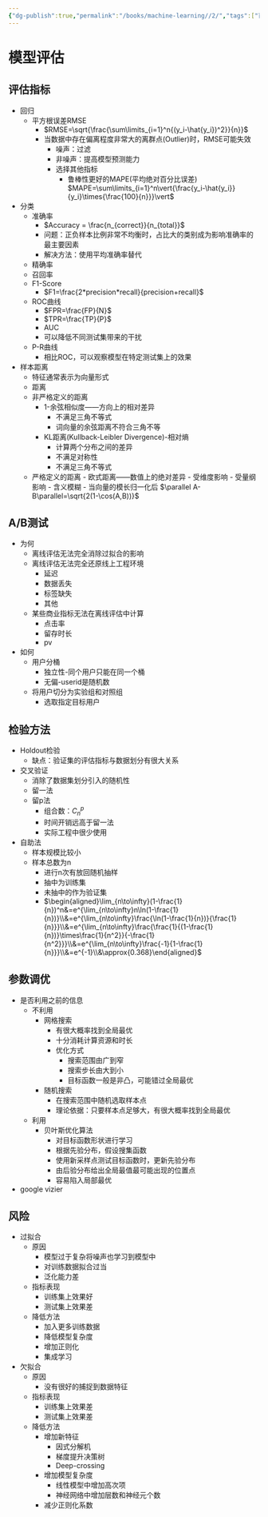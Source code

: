 ```yaml
---
{"dg-publish":true,"permalink":"/books/machine-learning//2/","tags":["百面机器学习"]}
---
```



# 模型评估

## 评估指标
- 回归
   - 平方根误差RMSE
      - $RMSE=\sqrt{\frac{\sum\limits_{i=1}^n{(y_i-\hat{y_i})^2}}{n}}$
      - 当数据中存在偏离程度非常大的离群点(Outlier)时，RMSE可能失效
         - 噪声：过滤
         - 非噪声：提高模型预测能力
         - 选择其他指标
            - 鲁棒性更好的MAPE(平均绝对百分比误差)
               $MAPE=\sum\limits_{i=1}^n\vert{\frac{y_i-\hat{y_i}}{y_i}\times{\frac{100}{n}}}\vert$
- 分类
   - 准确率
      - $Accuracy = \frac{n_{correct}}{n_{total}}$
      - 问题：正负样本比例非常不均衡时，占比大的类别成为影响准确率的最主要因素
      - 解决方法：使用平均准确率替代
   - 精确率
   - 召回率
   - F1-Score
      - $F1=\frac{2*precision*recall}{precision+recall}$
   - ROC曲线
      - $FPR=\frac{FP}{N}$
      - $TPR=\frac{TP}{P}$
      - AUC
      - 可以降低不同测试集带来的干扰
   - P-R曲线
      - 相比ROC，可以观察模型在特定测试集上的效果
- 样本距离
   - 特征通常表示为向量形式
   - 距离
	- 非严格定义的距离
		- 1-余弦相似度——方向上的相对差异
			- 不满足三角不等式
			- 词向量的余弦距离不符合三角不等 
		- KL距离(Kullback-Leibler Divergence)-相对熵
			- 计算两个分布之间的差异
			- 不满足对称性
			- 不满足三角不等式
	- 严格定义的距离
	      - 欧式距离——数值上的绝对差异
	         - 受维度影响
	         - 受量纲影响
	         - 含义模糊
	         - 当向量的模长归一化后
	            $\parallel A-B\parallel=\sqrt{2(1-\cos(A,B))}$
## A/B测试
- 为何
   - 离线评估无法完全消除过拟合的影响
   - 离线评估无法完全还原线上工程环境
      - 延迟
      - 数据丢失
      - 标签缺失
      - 其他
   - 某些商业指标无法在离线评估中计算
      - 点击率
      - 留存时长
      - pv
- 如何
   - 用户分桶
      - 独立性-同个用户只能在同一个桶
      - 无偏-userid是随机数
   - 将用户切分为实验组和对照组
      - 选取指定目标用户

## 检验方法
- Holdout检验
   - 缺点：验证集的评估指标与数据划分有很大关系
- 交叉验证
   - 消除了数据集划分引入的随机性
   - 留一法
   - 留p法
      - 组合数：$C_n^p$
      - 时间开销远高于留一法
      - 实际工程中很少使用
- 自助法
	- 样本规模比较小
	- 样本总数为n
		- 进行n次有放回随机抽样
		- 抽中为训练集
		- 未抽中的作为验证集
		- $\begin{aligned}\lim_{n\to\infty}(1-\frac{1}{n})^n&=e^{\lim_{n\to\infty}n\ln(1-\frac{1}{n})}\\&=e^{\lim_{n\to\infty}\frac{\ln(1-\frac{1}{n})}{\frac{1}{n}}}\\&=e^{\lim_{n\to\infty}\frac{\frac{1}{(1-\frac{1}{n})}\times\frac{1}{n^2}}{-\frac{1}{n^2}}}\\&=e^{\lim_{n\to\infty}\frac{-1}{1-\frac{1}{n}}}\\&=e^{-1}\\&\approx{0.368}\end{aligned}$
## 参数调优
- 是否利用之前的信息
   - 不利用
      - 网格搜索
         - 有很大概率找到全局最优
         - 十分消耗计算资源和时长
         - 优化方式
            - 搜索范围由广到窄
            - 搜索步长由大到小
            - 目标函数一般是非凸，可能错过全局最优
      - 随机搜索
         - 在搜索范围中随机选取样本点
         - 理论依据：只要样本点足够大，有很大概率找到全局最优
   - 利用
      - 贝叶斯优化算法
         - 对目标函数形状进行学习
         - 根据先验分布，假设搜集函数
         - 使用新采样点测试目标函数时，更新先验分布
         - 由后验分布给出全局最值最可能出现的位置点
         - 容易陷入局部最优
- google vizier

## 风险
- 过拟合
   - 原因
      - 模型过于复杂将噪声也学习到模型中
      - 对训练数据拟合过当
      - 泛化能力差
   - 指标表现
      - 训练集上效果好
      - 测试集上效果差
   - 降低方法
      - 加入更多训练数据
      - 降低模型复杂度
      - 增加正则化
      - 集成学习
- 欠拟合
   - 原因
      - 没有很好的捕捉到数据特征
   - 指标表现
      - 训练集上效果差
      - 测试集上效果差
   - 降低方法
      - 增加新特征
         - 因式分解机
         - 梯度提升决策树
         - Deep-crossing
      - 增加模型复杂度
         - 线性模型中增加高次项
         - 神经网络中增加层数和神经元个数
      - 减少正则化系数


